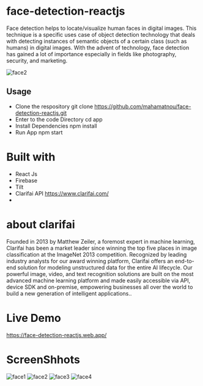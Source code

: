 # face-detection-reactjs
Face detection  helps to locate/visualize human faces in digital images. This technique is a specific uses case of object detection technology that deals with detecting instances of semantic objects of a certain class (such as humans) in digital images. With the advent of technology, face detection has gained a lot of importance especially in fields like photography, security, and marketing.

![face2](https://user-images.githubusercontent.com/42040735/111697127-326ca000-8846-11eb-8247-d4ea9ff94c43.png)

## Usage

- Clone the respository
  git clone https://github.com/mahamatnou/face-detection-reactjs.git
- Enter to the code Directory
  cd app
- Install Dependencies
  npm install
- Run App
  npm start

# Built with
- React Js
- Firebase
- Tilt
- Clarifai API  https://www.clarifai.com/
- 
# about clarifai
Founded in 2013 by Matthew Zeiler, a foremost expert in machine learning, Clarifai has been a market leader since winning the top five places in image classification at the ImageNet 2013 competition.
Recognized by leading industry analysts for our award winning platform, Clarifai offers an end-to-end solution for modeling unstructured data for the entire AI lifecycle. Our powerful image, video, and text recognition solutions are built on the most advanced machine learning platform and made easily accessible via API, device SDK and on-premise, empowering businesses all over the world to build a new generation of intelligent applications..
# Live Demo
https://face-detection-reactjs.web.app/

# ScreenShhots
![face1](https://user-images.githubusercontent.com/42040735/111697118-2f71af80-8846-11eb-893a-eaf0b652ef4e.png)
![face2](https://user-images.githubusercontent.com/42040735/111697127-326ca000-8846-11eb-8247-d4ea9ff94c43.png)
![face3](https://user-images.githubusercontent.com/42040735/111697128-34366380-8846-11eb-9e05-14af3451bc1e.png)
![face4](https://user-images.githubusercontent.com/42040735/111697132-36002700-8846-11eb-8511-1c617e373123.png)

